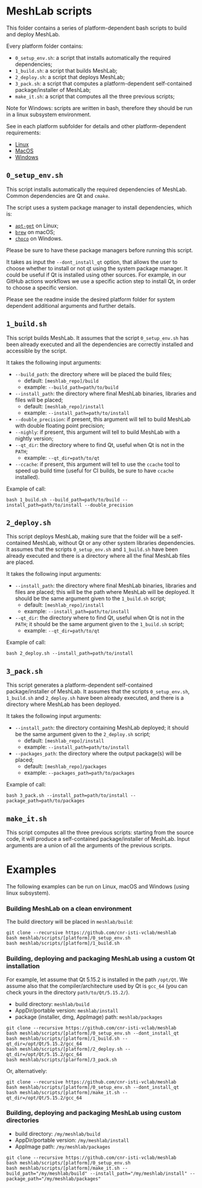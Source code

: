 # MeshLab scripts

This folder contains a series of platform-dependent bash scripts to build and deploy MeshLab.

Every platform folder contains:

* `0_setup_env.sh`: a script that installs automatically the required dependencies;
* `1_build.sh`: a script that builds MeshLab;
* `2_deploy.sh`: a script that deploys MeshLab;
* `3_pack.sh`: a script that computes a platform-dependent self-contained package/installer of MeshLab;
* `make_it.sh`: a script that computes all the three previous scripts;

Note for Windows: scripts are written in bash, therefore they should be run in a linux subsystem environment.

See in each platform subfolder for details and other platform-dependent requirements:
- [Linux](https://github.com/cnr-isti-vclab/meshlab/tree/main/scripts/Linux)
- [MacOS](https://github.com/cnr-isti-vclab/meshlab/tree/main/scripts/macOS)
- [Windows](https://github.com/cnr-isti-vclab/meshlab/tree/main/scripts/Windows)

## `0_setup_env.sh`

This script installs automatically the required dependencies of MeshLab. Common dependencies are Qt and `cmake`.

The script uses a system package manager to install dependencies, which is:
  - [`apt-get`](https://linux.die.net/man/8/apt-get) on Linux;
  - [`brew`](https://brew.sh/) on macOS;
  - [`choco`](https://community.chocolatey.org/) on Windows.

Please be sure to have these package managers before running this script.

It takes as input the `--dont_install_qt` option, that allows the user to choose whether to install or not qt using the system package manager. It could be useful if Qt is installed using other sources. For example, in our GitHub actions workflows we use a specific action step to install Qt, in order to choose a specific version. 

Please see the readme inside the desired platform folder for system dependent additional arguments and further details.

## `1_build.sh`

This script builds MeshLab. It assumes that the script `0_setup_env.sh` has been already executed and all the dependencies are correctly installed and accessible by the script.

It takes the following input arguments: 
  - `--build_path`: the directory where will be placed the build files; 
    - default: `[meshlab_repo]/build`
    - example: `--build_path=path/to/build`
  - `--install_path`: the directory where final MeshLab binaries, libraries and files will be placed;
    - default: `[meshlab_repo]/install`
    - example: `--install_path=path/to/install`
  - `--double_precision`: if present, this argument will tell to build MeshLab with double floating point precision;
  - `--nighly`: if present, this argument will tell to build MeshLab with a nightly version;
  - `--qt_dir`: the directory where to find Qt, useful when Qt is not in the `PATH`;
    - example: `--qt_dir=path/to/qt`
  - `--ccache`: if present, this argument will tell to use the `ccache` tool to speed up build time (useful for CI builds, be sure to have `ccache` installed).

Example of call: 
```
bash 1_build.sh --build_path=path/to/build --install_path=path/to/install --double_precision
```

## `2_deploy.sh`

This script deploys MeshLab, making sure that the folder will be a self-contained MeshLab, without Qt or any other system libraries dependencies. It assumes that the scripts `0_setup_env.sh` and `1_build.sh` have been  already executed and there is a directory where all the final MeshLab files are placed.

It takes the following input arguments:
  - `--install_path`: the directory where final MeshLab binaries, libraries and files are placed; this will be the path where MeshLab will be deployed. It should be the same argument given to the `1_build.sh` script;
    - default: `[meshlab_repo]/install`
    - example: `--install_path=path/to/install`
  - `--qt_dir`: the directory where to find Qt, useful when Qt is not in the `PATH`; it should be the same argument given to the `1_build.sh` script;
    - example: `--qt_dir=path/to/qt`

Example of call:
```
bash 2_deploy.sh --install_path=path/to/install
```

## `3_pack.sh`

This script generates a platform-dependent self-contained package/installer of MeshLab. It assumes that the scripts `0_setup_env.sh`, `1_build.sh` and `2_deploy.sh` have been already executed, and there is a directory where MeshLab has been deployed. 

It takes the following input arguments:
  - `--install_path`: the directory containing MeshLab deployed; it should be the same argument given to the `2_deploy.sh` script;
    - default: `[meshlab_repo]/install`
    - example: `--install_path=path/to/install`
  - `--packages_path`: the directory where the output package(s) will be placed;
    - default: `[meshlab_repo]/packages`
    - example: `--packages_path=path/to/packages`

Example of call:
```
bash 3_pack.sh --install_path=path/to/install --package_path=path/to/packages
```

## `make_it.sh`

This script computes all the three previous scripts: starting from the source code, it will produce a self-contained package/installer of MeshLab. Input arguments are a union of all the arguments of the previous scripts.

# Examples

The following examples can be run on Linux, macOS and Windows (using linux subsystem).

### Building MeshLab on a clean environment

The build directory will be placed in `meshlab/build`:

	git clone --recursive https://github.com/cnr-isti-vclab/meshlab
	bash meshlab/scripts/[platform]/0_setup_env.sh
	bash meshlab/scripts/[platform]/1_build.sh

### Building, deploying and packaging MeshLab using a custom Qt installation

For example, let assume that Qt 5.15.2 is installed in the path `/opt/Qt`. We assume also that the compiler/architecture used by Qt is `gcc_64` (you can check yours in the directory `path/to/Qt/5.15.2/`). 

* build directory: `meshlab/build`
* AppDir/portable version: `meshlab/install`
* package (installer, dmg, AppImage) path: `meshlab/packages`

```
git clone --recursive https://github.com/cnr-isti-vclab/meshlab
bash meshlab/scripts/[platform]/0_setup_env.sh --dont_install_qt
bash meshlab/scripts/[platform]/1_build.sh --qt_dir=/opt/Qt/5.15.2/gcc_64
bash meshlab/scripts/[platform]/2_deploy.sh --qt_dir=/opt/Qt/5.15.2/gcc_64
bash meshlab/scripts/[plarform]/3_pack.sh
```

Or, alternatively:

```
git clone --recursive https://github.com/cnr-isti-vclab/meshlab
bash meshlab/scripts/[platform]/0_setup_env.sh --dont_install_qt
bash meshlab/scripts/[platform]/make_it.sh --qt_dir=/opt/Qt/5.15.2/gcc_64
```

### Building, deploying and packaging MeshLab using custom directories

* build directory: `/my/meshlab/build`
* AppDir/portable version: `/my/meshlab/install`
* AppImage path: `/my/meshlab/packages`

```
git clone --recursive https://github.com/cnr-isti-vclab/meshlab
bash meshlab/scripts/[platform]/0_setup_env.sh
bash meshlab/scripts/[platform]/make_it.sh --build_path="/my/meshlab/build" --install_path="/my/meshlab/install" --package_path="/my/meshlab/packages"
```
